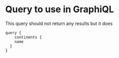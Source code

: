 # Query to use in GraphiQL

This query should not return any results but it does

```
query {
	continents {
    name
  }
}
```
